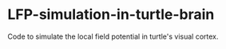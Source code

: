 # LFP-simulation-in-turtle-brain
Code to simulate the local field potential in turtle's visual cortex.
